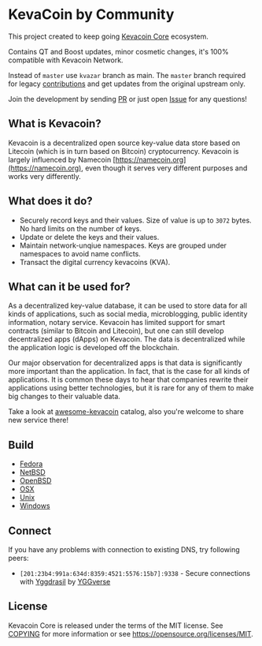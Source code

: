 # KevaCoin by Community

This project created to keep going [Kevacoin Core](https://github.com/kevacoin-project/kevacoin) ecosystem.

Contains QT and Boost updates, minor cosmetic changes, it's 100% compatible with Kevacoin Network.

Instead of `master` use `kvazar` branch as main.
The `master` branch required for legacy [contributions](https://github.com/kevacoin-project/kevacoin/pulls) and get updates from the original upstream only.

Join the development by sending [PR](https://github.com/kevacoin-project/kevacoin/pulls) or just open [Issue](https://github.com/kevacoin-project/kevacoin/issues) for any questions!

## What is Kevacoin?

Kevacoin is a decentralized open source key-value data store based on Litecoin (which is in turn based on Bitcoin) cryptocurrency. Kevacoin is largely influenced by Namecoin [https://namecoin.org](https://namecoin.org), even though it serves very different purposes and works very differently.

## What does it do?

* Securely record keys and their values. Size of value is up to `3072` bytes. No hard limits on the number of keys.
* Update or delete the keys and their values.
* Maintain network-unqiue namespaces. Keys are grouped under namespaces to avoid name conflicts.
* Transact the digital currency kevacoins (KVA).

## What can it be used for?

As a decentralized key-value database, it can be used to store data for all kinds of applications, such as social media, microblogging, public identity information, notary service. Kevacoin has limited support for smart contracts (similar to Bitcoin and Litecoin), but one can still develop decentralized apps (dApps) on Kevacoin. The data is decentralized while the application logic is developed off the blockchain.

Our major observation for decentralized apps is that data is significantly more important than the application. In fact, that is the case for all kinds of applications. It is common these days to hear that companies rewrite their applications using better technologies, but it is rare for any of them to make big changes to their valuable data.

Take a look at [awesome-kevacoin](https://github.com/kvazar-network/awesome-kevacoin) catalog, also you're welcome to share new service there!

## Build

* [Fedora](https://github.com/kvazar-network/kevacoin/blob/kvazar/doc/build-fedora.md)
* [NetBSD](https://github.com/kvazar-network/kevacoin/blob/kvazar/doc/build-netbsd.md)
* [OpenBSD](https://github.com/kvazar-network/kevacoin/blob/kvazar/doc/build-openbsd.md)
* [OSX](https://github.com/kvazar-network/kevacoin/blob/kvazar/doc/build-osx.md)
* [Unix](https://github.com/kvazar-network/kevacoin/blob/kvazar/doc/build-unix.md)
* [Windows](https://github.com/kvazar-network/kevacoin/blob/kvazar/doc/build-windows.md)

## Connect

If you have any problems with connection to existing DNS, try following peers:

* `[201:23b4:991a:634d:8359:4521:5576:15b7]:9338` - Secure connections with [Yggdrasil](https://yggdrasil-network.github.io) by [YGGverse](https://github.com/YGGverse)

## License

Kevacoin Core is released under the terms of the MIT license. See [COPYING](COPYING) for more
information or see https://opensource.org/licenses/MIT.